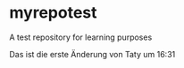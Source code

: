 # myrepotest
A test repository for learning purposes


Das ist die erste Änderung von Taty um 16:31
